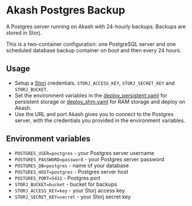 # Akash Postgres Backup

A Postgres server running on Akash with 24-hourly backups. Backups are stored in Storj.

This is a two-container configuration: one PostgreSQL server and one scheduled database backup container on boot and then every 24 hours.

## Usage

- Setup a [Storj](https://www.storj.io/) credentials. `STORJ_ACCESS_KEY`, `STORJ_SECRET_KEY` and `STORJ_BUCKET`.
- Set the environment variables in the [deploy_persistent.yaml](https://github.com/laserkit/awesome-akash/blob/postgres-backup/postgres-backup/deploy_persistent.yaml) for persistent storage or [deploy_shm.yaml](https://github.com/laserkit/awesome-akash/blob/postgres-backup/postgres-backup/deploy_shm.yaml) for RAM storage and deploy on Akash.
- Use the URL and port Akash gives you to connect to the Postgres server, with the credentials you provided in the environment variables.

## Environment variables

- `POSTGRES_USER=postgres` - your Postgres server username
- `POSTGRES_PASSWORD=password` - your Postgres server password
- `POSTGRES_DB=postgres` - name of your database
- `POSTGRES_HOST=postgres` - Postgres server host
- `POSTGRES_PORT=5432` - Postgres port
- `STORJ_BUCKET=bucket` - bucket for backups
- `STORJ_ACCESS_KEY=key` - your Storj access key
- `STORJ_SECRET_KEY=secret` - your Storj secret key
